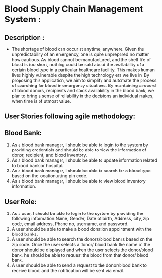 # Blood Supply Chain Management System  :

## Description : 
* The shortage of blood can occur at anytime, anywhere. Given the unpredictability of an emergency, one is quite unprepared no matter how cautious. As blood cannot be manufactured, and the shelf life of blood is too short, nothing could be said about the availability of a certain blood type in a particular healthcare facility. This makes human lives highly vulnerable despite the high technology era we live in. By proposing this application, we aim to simplify and automate the process of searching for blood in emergency situations. By maintaining a record of blood donors, recipients and stock availability in the blood bank, we plan to bring a sense of reliability in the decisions an individual makes, when time is of utmost value.

## User Stories following agile methodology: 

## Blood Bank:
1. As a blood bank manager, I should be able to login to the system by providing credentials and should be able to view the information of donor, recipient, and blood inventory.
1. As a blood bank manager, I should be able to update information related to blood bank or hospital.
1. As a blood bank manager, I should be able to search for a blood type based on the location,using pin code.
1. As a blood bank manager, I should be able to view blood inventory information.


## User Role:
1. As a user, I should be able to login to the system by providing the following information:Name, Gender, Date of birth, Address, city, zip code, email address, Phone no, username, and password.
1. A user should be able to make a blood donation appointment with the blood banks.
1. A user should be able to search the donors/blood banks based on the zip code. Once the user selects a donor/ blood bank the name of the donor should be displayed and when the user selects the donor/blood bank, he should be able to request the blood from that donor/ blood bank.
1. A user should be able to send a request to the donor/blood bank to receive blood, and the notification will be sent via email.


